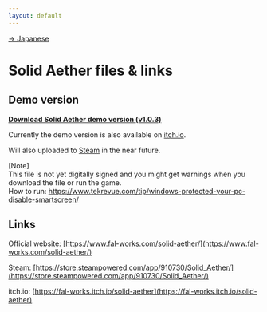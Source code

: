 ```yaml
---
layout: default
---
```


[-> Japanese](./index_ja.html)

# Solid Aether files & links

## Demo version

**[Download Solid Aether demo version (v1.0.3)](./solid_aether_demo.zip)**

Currently the demo version is also available on [itch.io](https://fal-works.itch.io/solid-aether).

Will also uploaded to [Steam](https://store.steampowered.com/app/910730/Solid_Aether/) in the near future.

\[Note\]  
This file is not yet digitally signed and you might get warnings when you download the file or run the game.  
How to run: [https://www.tekrevue.com/tip/windows-protected-your-pc-disable-smartscreen/
](https://www.tekrevue.com/tip/windows-protected-your-pc-disable-smartscreen/)


## Links

Official website: [https://www.fal-works.com/solid-aether/](https://www.fal-works.com/solid-aether/)

Steam: [https://store.steampowered.com/app/910730/Solid_Aether/](https://store.steampowered.com/app/910730/Solid_Aether/)

itch.io: [https://fal-works.itch.io/solid-aether](https://fal-works.itch.io/solid-aether)
